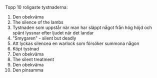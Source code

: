 Topp 10 roligaste tystnaderna:
1. Den obekväma
2. The silence of the lambs
3. Tystnaden som uppstår när man har släppt något från hög höjd och spänt lyssnar efter ljudet när det landar
4. "Smygaren" - silent but deadly
5. Att lyckas silencea en warlock som försöker summona någon
6. Köpt tystnad
7. Den obekväma
8. The silent treatment
9. Den obekväma
10. Den pinsamma
